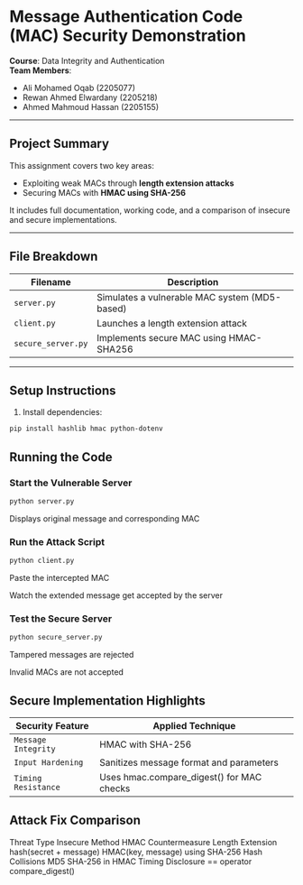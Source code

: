# Message Authentication Code (MAC) Security Demonstration 
**Course**: Data Integrity and Authentication  
**Team Members**:  
- Ali Mohamed Oqab (2205077)  
- Rewan Ahmed Elwardany (2205218)  
- Ahmed Mahmoud Hassan (2205155)  
---
## Project Summary

This assignment covers two key areas:

- Exploiting weak MACs through **length extension attacks**
- Securing MACs with **HMAC using SHA-256**

It includes full documentation, working code, and a comparison of insecure and secure implementations.

---

## File Breakdown

| Filename           | Description                                         |
|--------------------|-----------------------------------------------------|
| `server.py`        | Simulates a vulnerable MAC system (MD5-based)       |
| `client.py`        | Launches a length extension attack                  |
| `secure_server.py` | Implements secure MAC using HMAC-SHA256             |

---

## Setup Instructions

1. Install dependencies:

```bash
pip install hashlib hmac python-dotenv
```
## Running the Code
### Start the Vulnerable Server

```bash
python server.py
```

Displays original message and corresponding MAC

### Run the Attack Script

```bash
python client.py
```

Paste the intercepted MAC

Watch the extended message get accepted by the server

### Test the Secure Server

```bash
python secure_server.py
```
Tampered messages are rejected

Invalid MACs are not accepted

## Secure Implementation Highlights
|Security Feature         |Applied Technique                        | 
|-------------------------|-----------------------------------------|              	
|`Message Integrity`	    |HMAC with SHA-256                        |
|`Input Hardening`        |Sanitizes message format and parameters  |
|`Timing Resistance`      |Uses hmac.compare_digest() for MAC checks|


## Attack Fix Comparison
Threat Type         	Insecure Method	                HMAC Countermeasure
Length Extension	    hash(secret + message)	        HMAC(key, message) using SHA-256
Hash Collisions	        MD5	                            SHA-256 in HMAC
Timing Disclosure	    == operator	                    compare_digest()
